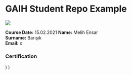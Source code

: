 # GAIH Student Repo Example
![](img/logo.png)

**Course Date:** 15.02.2021
**Name:** Melih Ensar  
**Surname:** Barışık  
**Email:** x
  

### Certification

)
)

